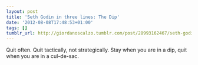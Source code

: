 ```yaml
---
layout: post
title: 'Seth Godin in three lines: The Dip'
date: '2012-08-08T17:48:53+01:00'
tags: []
tumblr_url: http://giordanoscalzo.tumblr.com/post/28993162467/seth-godin-in-three-lines-the-dip
---
```

Quit often.
Quit tactically, not strategically.
Stay when you are in a dip, quit when you are in a cul-de-sac.
